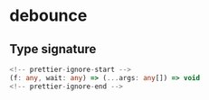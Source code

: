 # debounce

## Type signature

```typescript
<!-- prettier-ignore-start -->
(f: any, wait: any) => (...args: any[]) => void
<!-- prettier-ignore-end -->
```
